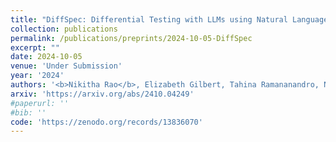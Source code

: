 ```yaml
---
title: "DiffSpec: Differential Testing with LLMs using Natural Language Specifications and Code Artifacts"
collection: publications
permalink: /publications/preprints/2024-10-05-DiffSpec
excerpt: ""
date: 2024-10-05
venue: 'Under Submission'
year: '2024'
authors: '<b>Nikitha Rao</b>, Elizabeth Gilbert, Tahina Ramananandro, Nikhil Swamy, Claire Le Goues, Sarah Fakhoury'
arxiv: 'https://arxiv.org/abs/2410.04249'
#paperurl: ''
#bib: ''
code: 'https://zenodo.org/records/13836070'
---
```

